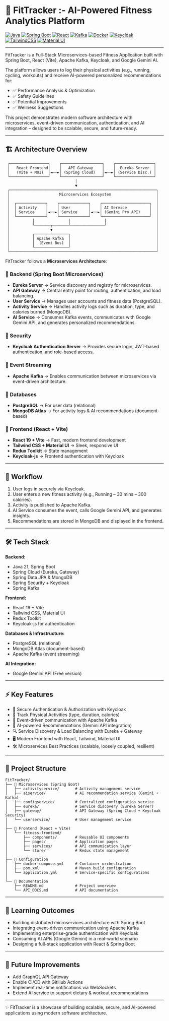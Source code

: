 # 🚀 FitTracker :- AI-Powered Fitness Analytics Platform

[![Java](https://img.shields.io/badge/Java-21-blue?logo=java)](https://www.java.com/) 
[![Spring Boot](https://img.shields.io/badge/Spring%20Boot-3.5.5-brightgreen?logo=springboot)](https://spring.io/projects/spring-boot) 
[![React](https://img.shields.io/badge/React-19-blue?logo=react)](https://reactjs.org/) 
[![Kafka](https://img.shields.io/badge/Apache%20Kafka-2.9-yellow?logo=apachekafka)](https://kafka.apache.org/) 
[![Docker](https://img.shields.io/badge/Docker-24-blue?logo=docker)](https://www.docker.com/) 
[![Keycloak](https://img.shields.io/badge/Keycloak-21-red?logo=keycloak)](https://www.keycloak.org/) 
[![TailwindCSS](https://img.shields.io/badge/TailwindCSS-3-blue?logo=tailwindcss)](https://tailwindcss.com/) 
[![Material UI](https://img.shields.io/badge/Material%20UI-5-purple?logo=mui)](https://mui.com/)

---

FitTracker is a Full-Stack Microservices-based Fitness Application built with Spring Boot, React (Vite), Apache Kafka, Keycloak, and Google Gemini AI.

The platform allows users to log their physical activities (e.g., running, cycling, workouts) and receive AI-powered personalized recommendations for:
- ✅ Performance Analysis & Optimization
- ✅ Safety Guidelines
- ✅ Potential Improvements
- ✅ Wellness Suggestions

This project demonstrates modern software architecture with microservices, event-driven communication, authentication, and AI integration – designed to be scalable, secure, and future-ready.

---

## 🏗️  Architecture Overview

```text
 ┌─────────────────┐    ┌──────────────────┐    ┌─────────────────┐
 │   React Frontend│    │   API Gateway    │    │  Eureka Server  │
 │   (Vite + MUI)  │◄──►│ (Spring Cloud)   │◄──►│ (Service Disc.) │
 └─────────────────┘    └──────────────────┘    └─────────────────┘
                               │
                               ▼
 ┌─────────────────────────────────────────────────────────────────┐
 │                      Microservices Ecosystem                    │
 │                                                                 │
 │  ┌─────────────┐    ┌─────────────┐    ┌─────────────────────┐  │
 │  │ Activity    │    │ User        │    │ AI Service          │  │
 │  │ Service     │◄──►│ Service     │◄──►│ (Gemini Pro API)    │  │
 │  └─────────────┘    └─────────────┘    └─────────────────────┘  │
 │          │               │               │                      │
 │          └───────┬───────┴───────────────┘                      │
 │                  ▼                                              │
 │          ┌───────────────┐                                      │
 │          │ Apache Kafka  │                                      │
 │          │  (Event Bus)  │                                      │
 │          └───────────────┘                                      │
 └─────────────────────────────────────────────────────────────────┘
```

FitTracker follows a **Microservices Architecture**:

### 🔹 Backend (Spring Boot Microservices)
- **Eureka Server** → Service discovery and registry for microservices.
- **API Gateway** → Central entry point for routing, authentication, and load balancing.
- **User Service** → Manages user accounts and fitness data (PostgreSQL).
- **Activity Service** → Handles activity logs such as duration, type, and calories burned (MongoDB).
- **AI Service** → Consumes Kafka events, communicates with Google Gemini API, and generates personalized recommendations.

### 🔹 Security
- **Keycloak Authentication Server** → Provides secure login, JWT-based authentication, and role-based access.

### 🔹 Event Streaming
- **Apache Kafka** → Enables communication between microservices via event-driven architecture.

### 🔹 Databases
- **PostgreSQL** → For user data (relational)
- **MongoDB Atlas** → For activity logs & AI recommendations (document-based)

### 🔹 Frontend (React + Vite)
- **React 19 + Vite** → Fast, modern frontend development
- **Tailwind CSS + Material UI** → Sleek, responsive UI
- **Redux Toolkit** → State management
- **Keycloak-js** → Frontend authentication with Keycloak

---

## 🔮 Workflow
1. User logs in securely via Keycloak.
2. User enters a new fitness activity (e.g., Running – 30 mins – 300 calories).
3. Activity is published to Apache Kafka.
4. AI Service consumes the event, calls Google Gemini API, and generates insights.
5. Recommendations are stored in MongoDB and displayed in the frontend.

---

## 🛠️ Tech Stack

**Backend:**  
- Java 21, Spring Boot  
- Spring Cloud (Eureka, Gateway)  
- Spring Data JPA & MongoDB  
- Spring Security + Keycloak  
- Spring Kafka  

**Frontend:**  
- React 19 + Vite  
- Tailwind CSS, Material UI  
- Redux Toolkit  
- Keycloak-js for authentication  

**Databases & Infrastructure:**  
- PostgreSQL (relational)  
- MongoDB Atlas (document-based)  
- Apache Kafka (event streaming)  

**AI Integration:**  
- Google Gemini API (Free version)  

---

## ⚡ Key Features
- 🔑 Secure Authentication & Authorization with Keycloak  
- 🏃 Track Physical Activities (type, duration, calories)  
- 📡 Event-driven communication with Apache Kafka  
- 🤖 AI-powered Recommendations (Gemini API integration)  
- 🔍 Service Discovery & Load Balancing with Eureka + Gateway  
- 🖥️ Modern Frontend with React, Tailwind, Material UI  
- 🛠️ Microservices Best Practices (scalable, loosely coupled, resilient)  

---

## 📂 Project Structure

```text
FitTracker/
├── 📁 Microservices (Spring Boot)
│   ├── activityservice/       # Activity management service
│   ├── aiservice/             # AI recommendation service (Gemini + Kafka)
│   ├── configservice/         # Centralized configuration service
│   ├── eureka/                # Service discovery (Eureka Server)
│   ├── gateway/               # API Gateway (Spring Cloud + Keycloak Security)
│   └── userservice/           # User management service
│
├── 📁 Frontend (React + Vite)
│   └── fitness-frontend/
│       ├── components/        # Reusable UI components
│       ├── pages/             # Application pages
│       ├── services/          # API communication layer
│       └── store/             # Redux state management
│
├── 📄 Configuration
│   ├── docker-compose.yml     # Container orchestration
│   ├── pom.xml                # Maven build configuration
│   └── application.yml        # Service-specific configurations
│
└── 📄 Documentation
    ├── README.md              # Project overview
    └── API_DOCS.md            # API documentation
```
---

## 🎯 Learning Outcomes
- Building distributed microservices architecture with Spring Boot  
- Integrating event-driven communication using Apache Kafka  
- Implementing enterprise-grade authentication with Keycloak  
- Consuming AI APIs (Google Gemini) in a real-world scenario  
- Designing a full-stack application with React & Spring Boot  

---

## 📌 Future Improvements
- Add GraphQL API Gateway  
- Enable CI/CD with GitHub Actions  
- Implement real-time notifications via WebSockets  
- Extend AI service to support dietary & workout recommendations  

---

✨ FitTracker is a showcase of building scalable, secure, and AI-powered applications using modern software architecture.

